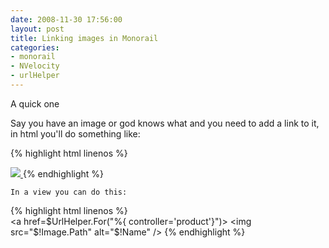 ```yaml
---
date: 2008-11-30 17:56:00
layout: post
title: Linking images in Monorail
categories:
- monorail
- NVelocity
- urlHelper
---
```

A quick one

Say you have an image or god knows what and you need to add a link to it, in html you'll do something like:


{% highlight html linenos %}

<a href="http://foo.bar/something.html">
	<img src="..." /> 
</a>
{% endhighlight %}
    
    In a view you can do this:

{% highlight html linenos %}    
<a href=$UrlHelper.For("%{ controller='product'}")>  
    <img src="$!Image.Path" alt="$!Name" />
</a>
{% endhighlight %}